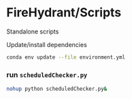 # FireHydrant/Scripts

Standalone scripts

Update/install dependencies

```bash
conda env update --file environment.yml
```

### run `scheduledChecker.py`

```bash
nohup python scheduledChecker.py&
```
